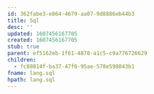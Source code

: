 ```yaml
---
id: 362fabe3-e864-4679-aa07-9d8886eb44b3
title: Sql
desc: ''
updated: 1607456167705
created: 1607456167705
stub: true
parent: ef5162eb-1f61-4878-a1c5-c9a776726629
children:
  - fc88814f-ba37-47f0-95ae-578e598043b1
fname: lang.sql
hpath: lang.sql
---
```



